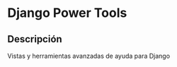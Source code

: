 Django Power Tools
==========

Descripción
--------

Vistas y herramientas avanzadas de ayuda para Django